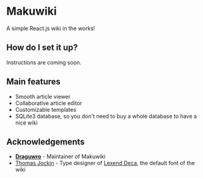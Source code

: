 # Makuwiki

A simple React.js wiki in the works!

## How do I set it up?
Instructions are coming soon.

## Main features
- Smooth article viewer
- Collaborative article editor
- Customizable templates
- SQLite3 database, so you don't need to buy a whole database to have a nice wiki

## Acknowledgements
- [**Draguwro**](https://twitter.com/Draguwro) - Maintainer of Makuwiki
- [Thomas Jockin](http://thomasjockin.com) - Type designer of [Lexend Deca](https://github.com/ThomasJockin/lexend), the default font of the wiki
